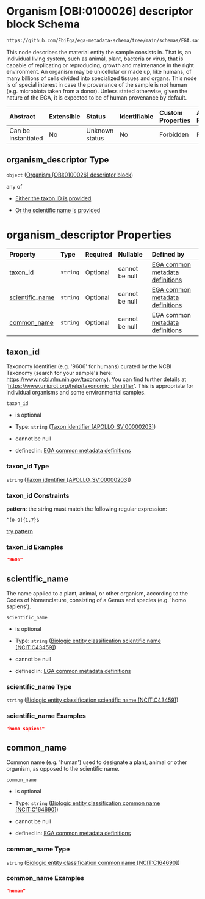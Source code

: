 # Organism \[OBI:0100026] descriptor block Schema

```txt
https://github.com/EbiEga/ega-metadata-schema/tree/main/schemas/EGA.sample.json#/properties/organism_descriptor
```

This node describes the material entity the sample consists in. That is, an individual living system, such as animal, plant, bacteria or virus, that is capable of replicating or reproducing, growth and maintenance in the right environment. An organism may be unicellular or made up, like humans, of many billions of cells divided into specialized tissues and organs. This node is of special interest in case the provenance of the sample is not human (e.g. microbiota taken from a donor). Unless stated otherwise, given the nature of the EGA, it is expected to be of human provenance by default.

| Abstract            | Extensible | Status         | Identifiable | Custom Properties | Additional Properties | Access Restrictions | Defined In                                                        |
| :------------------ | :--------- | :------------- | :----------- | :---------------- | :-------------------- | :------------------ | :---------------------------------------------------------------- |
| Can be instantiated | No         | Unknown status | No           | Forbidden         | Forbidden             | none                | [EGA.sample.json*](../out/EGA.sample.json "open original schema") |

## organism_descriptor Type

`object` ([Organism \[OBI:0100026\] descriptor block](ega-2-definitions-organism-obi0100026-descriptor-block.md))

any of

*   [Either the taxon ID is provided](ega-2-definitions-organism-obi0100026-descriptor-block-anyof-either-the-taxon-id-is-provided.md "check type definition")

*   [Or the scientific name is provided](ega-2-definitions-organism-obi0100026-descriptor-block-anyof-or-the-scientific-name-is-provided.md "check type definition")

# organism_descriptor Properties

| Property                            | Type     | Required | Nullable       | Defined by                                                                                                                                                                                                                                                                                                                  |
| :---------------------------------- | :------- | :------- | :------------- | :-------------------------------------------------------------------------------------------------------------------------------------------------------------------------------------------------------------------------------------------------------------------------------------------------------------------------- |
| [taxon_id](#taxon_id)               | `string` | Optional | cannot be null | [EGA common metadata definitions](ega-2-definitions-organism-obi0100026-descriptor-block-properties-taxon-identifier-apollo_sv00000203.md "https://github.com/EbiEga/ega-metadata-schema/tree/main/schemas/EGA.common-definitions.json#/definitions/organism_descriptor/properties/taxon_id")                               |
| [scientific_name](#scientific_name) | `string` | Optional | cannot be null | [EGA common metadata definitions](ega-2-definitions-organism-obi0100026-descriptor-block-properties-biologic-entity-classification-scientific-name-ncitc43459.md "https://github.com/EbiEga/ega-metadata-schema/tree/main/schemas/EGA.common-definitions.json#/definitions/organism_descriptor/properties/scientific_name") |
| [common_name](#common_name)         | `string` | Optional | cannot be null | [EGA common metadata definitions](ega-2-definitions-organism-obi0100026-descriptor-block-properties-biologic-entity-classification-common-name-ncitc164690.md "https://github.com/EbiEga/ega-metadata-schema/tree/main/schemas/EGA.common-definitions.json#/definitions/organism_descriptor/properties/common_name")        |

## taxon_id

Taxonomy Identifier (e.g. '9606' for humans) curated by the NCBI Taxonomy (search for your sample's here: <https://www.ncbi.nlm.nih.gov/taxonomy>). You can find further details at '<https://www.uniprot.org/help/taxonomic_identifier>'. This is appropriate for individual organisms and some environmental samples.

`taxon_id`

*   is optional

*   Type: `string` ([Taxon identifier \[APOLLO_SV:00000203\]](ega-2-definitions-organism-obi0100026-descriptor-block-properties-taxon-identifier-apollo_sv00000203.md))

*   cannot be null

*   defined in: [EGA common metadata definitions](ega-2-definitions-organism-obi0100026-descriptor-block-properties-taxon-identifier-apollo_sv00000203.md "https://github.com/EbiEga/ega-metadata-schema/tree/main/schemas/EGA.common-definitions.json#/definitions/organism_descriptor/properties/taxon_id")

### taxon_id Type

`string` ([Taxon identifier \[APOLLO_SV:00000203\]](ega-2-definitions-organism-obi0100026-descriptor-block-properties-taxon-identifier-apollo_sv00000203.md))

### taxon_id Constraints

**pattern**: the string must match the following regular expression: 

```regexp
^[0-9]{1,7}$
```

[try pattern](https://regexr.com/?expression=%5E%5B0-9%5D%7B1%2C7%7D%24 "try regular expression with regexr.com")

### taxon_id Examples

```json
"9606"
```

## scientific_name

The name applied to a plant, animal, or other organism, according to the Codes of Nomenclature, consisting of a Genus and species (e.g. 'homo sapiens').

`scientific_name`

*   is optional

*   Type: `string` ([Biologic entity classification scientific name \[NCIT:C43459\]](ega-2-definitions-organism-obi0100026-descriptor-block-properties-biologic-entity-classification-scientific-name-ncitc43459.md))

*   cannot be null

*   defined in: [EGA common metadata definitions](ega-2-definitions-organism-obi0100026-descriptor-block-properties-biologic-entity-classification-scientific-name-ncitc43459.md "https://github.com/EbiEga/ega-metadata-schema/tree/main/schemas/EGA.common-definitions.json#/definitions/organism_descriptor/properties/scientific_name")

### scientific_name Type

`string` ([Biologic entity classification scientific name \[NCIT:C43459\]](ega-2-definitions-organism-obi0100026-descriptor-block-properties-biologic-entity-classification-scientific-name-ncitc43459.md))

### scientific_name Examples

```json
"homo sapiens"
```

## common_name

Common name (e.g. 'human') used to designate a plant, animal or other organism, as opposed to the scientific name.

`common_name`

*   is optional

*   Type: `string` ([Biologic entity classification common name \[NCIT:C164690\]](ega-2-definitions-organism-obi0100026-descriptor-block-properties-biologic-entity-classification-common-name-ncitc164690.md))

*   cannot be null

*   defined in: [EGA common metadata definitions](ega-2-definitions-organism-obi0100026-descriptor-block-properties-biologic-entity-classification-common-name-ncitc164690.md "https://github.com/EbiEga/ega-metadata-schema/tree/main/schemas/EGA.common-definitions.json#/definitions/organism_descriptor/properties/common_name")

### common_name Type

`string` ([Biologic entity classification common name \[NCIT:C164690\]](ega-2-definitions-organism-obi0100026-descriptor-block-properties-biologic-entity-classification-common-name-ncitc164690.md))

### common_name Examples

```json
"human"
```
